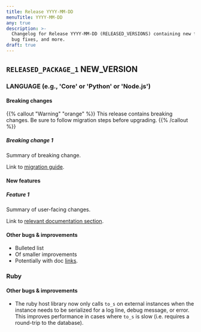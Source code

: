 ```yaml
---
title: Release YYYY-MM-DD
menuTitle: YYYY-MM-DD
any: true
description: >-
  Changelog for Release YYYY-MM-DD (RELEASED_VERSIONS) containing new features,
  bug fixes, and more.
draft: true
---
```


## `RELEASED_PACKAGE_1` NEW_VERSION

### LANGUAGE (e.g., 'Core' or 'Python' or 'Node.js')

#### Breaking changes

<!-- TODO: remove warning and replace with "None" if no breaking changes. -->

{{% callout "Warning" "orange" %}}
  This release contains breaking changes. Be sure to follow migration steps
  before upgrading.
{{% /callout %}}

##### Breaking change 1

Summary of breaking change.

Link to [migration guide]().

#### New features

##### Feature 1

Summary of user-facing changes.

Link to [relevant documentation section]().

#### Other bugs & improvements

- Bulleted list
- Of smaller improvements
- Potentially with doc [links]().

### Ruby

#### Other bugs & improvements

- The ruby host library now only calls `to_s` on external instances when the
  instance needs to be serialized for a log line, debug message, or error. This
  improves performance in cases where `to_s` is slow (i.e. requires a round-trip
  to the database).

